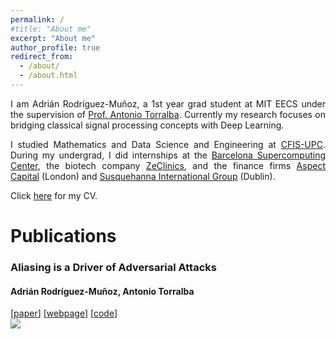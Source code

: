 ```yaml
---
permalink: /
#title: "About me"
excerpt: "About me"
author_profile: true
redirect_from: 
  - /about/
  - /about.html
---
```


<div class="intro">
<p align="justify">
I am Adrián Rodríguez-Muñoz, a 1st year grad student at MIT EECS under the supervision of 
<a href="http://web.mit.edu/torralba/www/">Prof. Antonio Torralba</a>. Currently my research focuses on bridging classical signal processing concepts with Deep Learning.
</p>

<p align="justify">
I studied Mathematics and Data Science and Engineering at <a href="https://cfis.upc.edu/en">CFIS-UPC</a>. During my undergrad, I did internships at the <a href="https://www.bsc.es">Barcelona Supercomputing Center</a>, the biotech company <a href="https://www.zeclinics.com">ZeClinics</a>, and the finance firms <a href="https://www.aspectcapital.com">Aspect Capital</a> (London) and <a href="https://sig.com">Susquehanna International Group</a> (Dublin).
</p>

<p align="justify">
Click <a href="./files/cv.pdf">here</a> for my CV.
</p>
</div>

<div><h1> Publications</h1></div>
<div id="publications">
    <article>
        <div class="pub_text">
            <h3>Aliasing is a Driver of Adversarial Attacks</h3>
            <h4 margin-bottom="0.5em" class="authors">
                <b>Adrián Rodríguez-Muñoz</b>, Antonio Torralba
            </h4>
            [<a href="">paper</a>]
            [<a href="">webpage</a>]
            [<a href="">code</a>]
        </div>
        <a classa="pub_image"><img src="./aliasing_is_a_driver/toy_example_2.svg"></a>
    </article>
</div>

